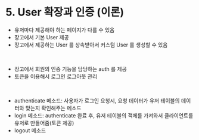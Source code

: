 # 5. User 확장과 인증 (이론)

* 유저마다 제공해야 하는 페이지가 다를 수 있음
* 장고에서 기본 User 제공
* 장고에서 제공하는 User 를 상속받아서 커스텀 User 를 생성할 수 있음

<br>

* 장고에서 회원의 인증 기능을 담당하는 auth 를 제공
* 토큰을 이용해서 로그인 로그아웃 관리

<br>

* authenticate 메소드: 사용자가 로그인 요청시, 요청 데이터가 유저 테이블의 데이터와 맞는지 확인해주는 메소드
* login 메소드: authenticate 완료 후, 유저 테이블의 객체를 가져와서 클라이언트를 유저로 만들어줌(토큰 제공) 
* logout 메소드



